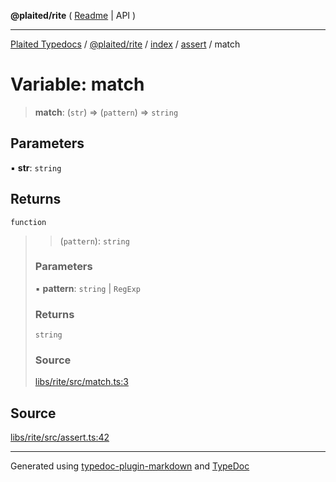 **@plaited/rite** ( [Readme](../../../../README.md) \| API )

***

[Plaited Typedocs](../../../../../../modules.md) / [@plaited/rite](../../../../modules.md) / [index](../../../README.md) / [assert](../README.md) / match

# Variable: match

> **match**: (`str`) => (`pattern`) => `string`

## Parameters

▪ **str**: `string`

## Returns

`function`

> > (`pattern`): `string`
>
> ### Parameters
>
> ▪ **pattern**: `string` \| `RegExp`
>
> ### Returns
>
> `string`
>
> ### Source
>
> [libs/rite/src/match.ts:3](https://github.com/plaited/plaited/blob/0d4801d/libs/rite/src/match.ts#L3)
>

## Source

[libs/rite/src/assert.ts:42](https://github.com/plaited/plaited/blob/0d4801d/libs/rite/src/assert.ts#L42)

***

Generated using [typedoc-plugin-markdown](https://www.npmjs.com/package/typedoc-plugin-markdown) and [TypeDoc](https://typedoc.org/)
